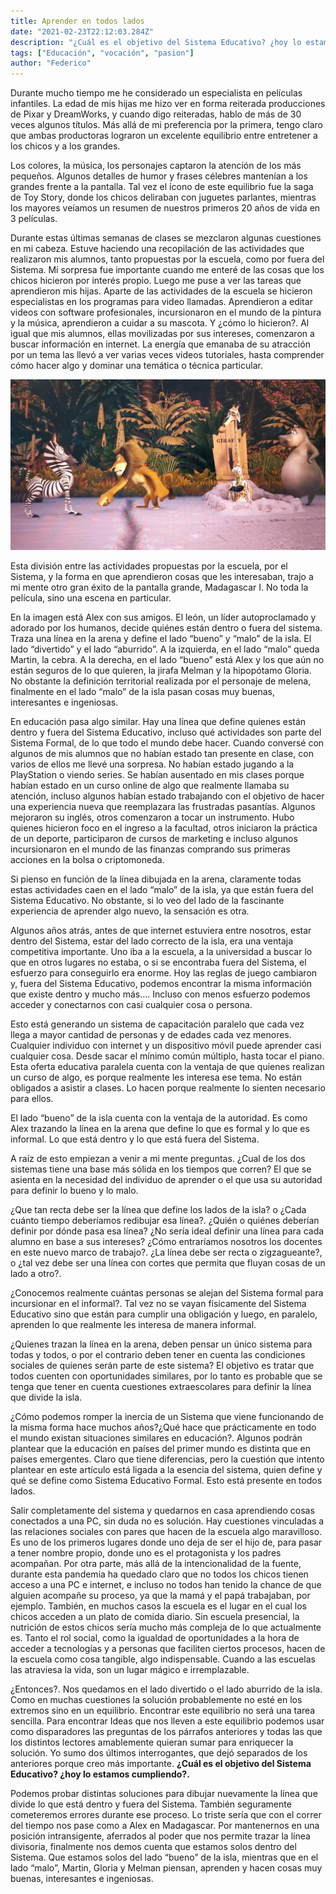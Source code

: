 ```yaml
---
title: Aprender en todos lados
date: "2021-02-23T22:12:03.284Z"
description: "¿Cuál es el objetivo del Sistema Educativo? ¿hoy lo estamos cumpliendo?."
tags: ["Educación", "vocación", "pasion"]
author: "Federico"
---
```


Durante mucho tiempo me he considerado un especialista en películas infantiles. La edad de mis hijas me hizo ver en forma reiterada producciones de Pixar y DreamWorks, y cuando digo reiteradas, hablo de más de 30 veces algunos títulos. Más allá de mi preferencia por la primera, tengo claro que ambas productoras lograron un excelente equilibrio entre entretener a los chicos y a los grandes. 

Los colores, la música, los personajes captaron la atención de los más pequeños. Algunos detalles de humor y frases célebres mantenían a los grandes frente a la pantalla. Tal vez el ícono de este equilibrio fue la saga de Toy Story, donde los chicos deliraban con juguetes parlantes, mientras los mayores veíamos un resumen de nuestros primeros 20 años de vida en 3 películas.

Durante estas últimas semanas de clases se mezclaron algunas cuestiones en mi cabeza. Estuve haciendo una recopilación de las actividades que realizaron mis alumnos, tanto propuestas por la escuela, como por fuera del Sistema. Mi sorpresa fue importante cuando me enteré de las cosas que los chicos hicieron por interés propio. Luego me puse a ver las tareas que aprendieron mis hijas. Aparte de las actividades de la escuela se hicieron especialistas en los programas para video llamadas. Aprendieron a editar videos con software profesionales, incursionaron en el mundo de la pintura y la música, aprendieron a cuidar a su mascota. Y ¿cómo lo hicieron?. Al igual que mis alumnos, ellas movilizadas por sus intereses, comenzaron a buscar información en internet. La energía que emanaba de su atracción por un tema las llevó a ver varias veces videos tutoriales, hasta comprender cómo hacer algo y dominar una temática o técnica particular.

![Madagascar](src/content/blog/aprender-en-todos-lados/madagascar.jpg)

Esta división entre las actividades propuestas por la escuela, por el Sistema, y la forma en que aprendieron cosas que les interesaban, trajo a mi mente otro gran éxito de la pantalla grande, Madagascar I. No toda la película, sino una escena en particular.



En la imagen está Alex con sus amigos. El león, un líder autoproclamado y adorado por los humanos, decide quiénes están dentro o fuera del sistema. Traza una línea en la arena y define el lado “bueno” y “malo” de la isla. El lado “divertido” y el lado “aburrido”.  A la izquierda, en el lado “malo” queda Martin, la cebra. A la derecha, en el lado “bueno” está Alex y los que aún no están seguros de lo que quieren, la jirafa Melman y la hipopótamo Gloria. No obstante la definición territorial realizada por el personaje de melena, finalmente en el lado “malo” de la isla pasan cosas muy buenas, interesantes e ingeniosas.

En educación pasa algo similar. Hay una línea que define quienes están dentro y fuera del Sistema Educativo, incluso qué actividades son parte del Sistema Formal, de lo que todo el mundo debe hacer. Cuando conversé con algunos de mis alumnos que no habían estado tan presente en clase, con varios de ellos me llevé una sorpresa. No habían estado jugando a la PlayStation o viendo series. Se habían ausentado en mis clases porque habían estado en un curso online de algo que realmente llamaba su atención, incluso algunos habían estado trabajando con el objetivo de hacer una experiencia nueva que reemplazara las frustradas pasantías. Algunos mejoraron su inglés, otros comenzaron a tocar un instrumento. Hubo quienes hicieron foco en el ingreso a la facultad, otros iniciaron la práctica de un deporte, participaron de cursos de marketing e incluso algunos incursionaron en el mundo de las finanzas comprando sus primeras acciones en la bolsa o criptomoneda. 

Si pienso en función de la línea dibujada en la arena, claramente todas estas actividades caen en el lado “malo” de la isla, ya que están fuera del Sistema Educativo. No obstante, si lo veo del lado de la fascinante experiencia de aprender algo nuevo, la sensación es otra. 

Algunos años atrás, antes de que internet estuviera entre nosotros, estar dentro del Sistema, estar del lado correcto de la isla, era una ventaja competitiva importante. Uno iba a la escuela, a la universidad a buscar lo que en otros lugares no estaba, o si se encontraba fuera del Sistema, el esfuerzo para conseguirlo era enorme. Hoy las reglas de juego cambiaron y, fuera del Sistema Educativo, podemos encontrar la misma información que existe dentro y mucho más…. Incluso con menos esfuerzo podemos acceder y conectarnos con casi cualquier cosa o persona.

Esto está generando un sistema de capacitación paralelo que cada vez llega a mayor cantidad de personas y de edades cada vez menores. Cualquier individuo con internet y un dispositivo móvil puede aprender casi cualquier cosa. Desde sacar el mínimo común múltiplo, hasta tocar el piano. Esta oferta educativa paralela cuenta con la ventaja de que quienes realizan un curso de algo, es porque realmente les interesa ese tema. No están obligados a asistir a clases. Lo hacen porque realmente lo sienten necesario para ellos. 

El lado “bueno” de la isla cuenta con la ventaja de la autoridad. Es como Alex trazando la línea en la arena que define lo que es formal y lo que es informal. Lo que está dentro y lo que está fuera del Sistema.

A raíz de esto empiezan a venir a mi mente preguntas. ¿Cual de los dos sistemas tiene una base más sólida en los tiempos que corren? El que se asienta en la necesidad del individuo de aprender o el que usa su autoridad para definir lo bueno y lo malo.

¿Que tan recta debe ser la línea que define los lados de la isla? o ¿Cada cuánto tiempo deberíamos redibujar esa línea?. ¿Quién o quiénes deberían definir por dónde pasa esa línea? ¿No sería ideal definir una línea para cada alumno en base a sus intereses? ¿Cómo entraríamos nosotros los docentes en este nuevo marco de trabajo?. ¿La línea debe ser recta o zigzagueante?, o ¿tal vez debe ser una línea con cortes que permita que fluyan cosas de un lado a otro?.

¿Conocemos realmente cuántas personas se alejan del Sistema formal para incursionar en el informal?. Tal vez no se vayan físicamente del Sistema Educativo sino que están para cumplir una obligación y luego, en paralelo, aprenden lo que realmente les interesa de manera informal.

¿Quienes trazan la línea en la arena, deben pensar un único sistema para todas y todos, o por el contrario deben tener en cuenta las condiciones sociales de quienes serán parte de este sistema? El objetivo es tratar que todos cuenten con oportunidades similares, por lo tanto es probable que se tenga que tener en cuenta cuestiones extraescolares para definir la línea que divide la isla. 

¿Cómo podemos romper la inercia de un Sistema que viene funcionando de la misma forma hace muchos años?¿Qué hace que prácticamente en todo el mundo existan situaciones similares en educación?. Algunos podrán plantear que la educación en países del primer mundo es distinta que en países emergentes. Claro que tiene diferencias, pero la cuestión que intento plantear en este artículo está ligada a la esencia del sistema, quien define y qué se define como Sistema Educativo Formal. Esto está presente en todos lados.

Salir completamente del sistema y quedarnos en casa aprendiendo cosas conectados a una PC, sin duda no es solución. Hay cuestiones vinculadas a las relaciones sociales con pares que hacen de la escuela algo maravilloso. Es uno de los primeros lugares donde uno deja de ser el hijo de, para pasar a tener nombre propio, donde uno es el protagonista y los padres acompañan. Por otra parte, más allá de la intencionalidad de la fuente, durante esta pandemia ha quedado claro que no todos los chicos tienen acceso a una PC e internet, e incluso no todos han tenido la chance de que alguien acompañe su proceso, ya que la mamá y el papá trabajaban, por ejemplo. También, en muchos casos la escuela es el lugar en el cual los chicos acceden a un plato de comida diario. Sin escuela presencial, la nutrición de estos chicos sería mucho más compleja de lo que actualmente es.  Tanto el rol social, como la igualdad de oportunidades a la hora de acceder a tecnologías y a personas que faciliten ciertos procesos, hacen de la escuela como cosa tangible, algo indispensable. Cuando a las escuelas las atraviesa la vida, son un lugar mágico e irremplazable.

¿Entonces?. Nos quedamos en el lado divertido o el lado aburrido de la isla. Como en muchas cuestiones la solución probablemente no esté en los extremos sino en un equilibrio. Encontrar este equilibrio no será una tarea sencilla. Para encontrar Ideas que nos lleven a este equilibrio podemos usar como disparadores las preguntas de los párrafos anteriores y todas las que los distintos lectores amablemente quieran sumar para enriquecer la solución. Yo sumo dos últimos interrogantes, que dejó separados de los anteriores porque creo más importante. **¿Cuál es el objetivo del Sistema Educativo? ¿hoy lo estamos cumpliendo?.**

Podemos probar distintas soluciones para dibujar nuevamente la línea que divide lo que está dentro y fuera del Sistema. También seguramente cometeremos errores durante ese proceso. Lo triste sería que con el correr del tiempo nos pase como a Alex en Madagascar. Por mantenernos en una posición intransigente, aferrados al poder que nos permite trazar la línea divisoria, finalmente nos demos cuenta que estamos solos dentro del Sistema. Que estamos solos del lado “bueno” de la isla, mientras que en el lado “malo”, Martin, Gloria y Melman  piensan, aprenden y hacen cosas muy buenas, interesantes e ingeniosas.
